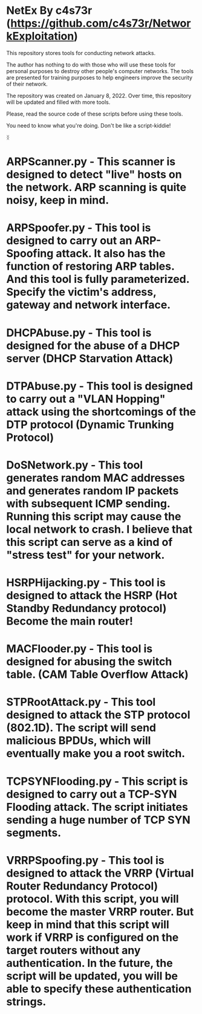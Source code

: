 # NetEx By c4s73r (https://github.com/c4s73r/NetworkExploitation)
This repository stores tools for conducting network attacks.

The author has nothing to do with those who will use these tools for personal purposes to destroy other people's computer networks. The tools are presented for training purposes to help engineers improve the security of their network.

The repository was created on January 8, 2022. Over time, this repository will be updated and filled with more tools.

Please, read the source code of these scripts before using these tools.

You need to know what you're doing. Don't be like a script-kiddie!

ᛝ

# ARPScanner.py - This scanner is designed to detect "live" hosts on the network. ARP scanning is quite noisy, keep in mind.

# ARPSpoofer.py - This tool is designed to carry out an ARP-Spoofing attack. It also has the function of restoring ARP tables. And this tool is fully parameterized. Specify the victim's address, gateway and network interface.

# DHCPAbuse.py - This tool is designed for the abuse of a DHCP server (DHCP Starvation Attack)

# DTPAbuse.py - This tool is designed to carry out a "VLAN Hopping" attack using the shortcomings of the DTP protocol (Dynamic Trunking Protocol)

# DoSNetwork.py - This tool generates random MAC addresses and generates random IP packets with subsequent ICMP sending. Running this script may cause the local network to crash. I believe that this script can serve as a kind of "stress test" for your network.

# HSRPHijacking.py - This tool is designed to attack the HSRP (Hot Standby Redundancy protocol) Become the main router!

# MACFlooder.py - This tool is designed for abusing the switch table. (CAM Table Overflow Attack)

# STPRootAttack.py - This tool designed to attack the STP protocol (802.1D). The script will send malicious BPDUs, which will eventually make you a root switch.

# TCPSYNFlooding.py - This script is designed to carry out a TCP-SYN Flooding attack. The script initiates sending a huge number of TCP SYN segments.

# VRRPSpoofing.py - This tool is designed to attack the VRRP (Virtual Router Redundancy Protocol) protocol. With this script, you will become the master VRRP router. But keep in mind that this script will work if VRRP is configured on the target routers without any authentication. In the future, the script will be updated, you will be able to specify these authentication strings.
